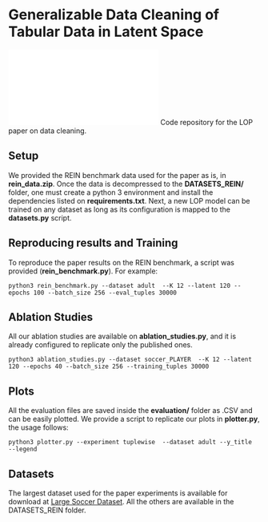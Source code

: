 # Generalizable Data Cleaning of Tabular Data in Latent Space
![Alt](PAPERequivarence.pdf)
Code repository for the LOP paper on data cleaning. 

## Setup
We provided the REIN benchmark  data used for the paper as is, in **rein_data.zip**. Once the data is decompressed to the **DATASETS_REIN/** folder, one must create a python 3 environment and install the dependencies listed on **requirements.txt**. Next, a new LOP model can be trained on any dataset as long as its configuration is mapped to the **datasets.py** script.

## Reproducing results and Training
To reproduce the paper results on the REIN benchmark, a script was provided (**rein_benchmark.py**). For example:
```
python3 rein_benchmark.py --dataset adult  --K 12 --latent 120 --epochs 100 --batch_size 256 --eval_tuples 30000
```
## Ablation Studies
All our ablation studies are available on **ablation_studies.py**, and it is already configured to replicate only the published ones.
```
python3 ablation_studies.py --dataset soccer_PLAYER  --K 12 --latent 120 --epochs 40 --batch_size 256 --training_tuples 30000
```
## Plots
All the evaluation files are saved inside the **evaluation/** folder as .CSV and can be easily plotted. We provide a script to replicate our plots in **plotter.py**, the usage follows:
```
python3 plotter.py --experiment tuplewise  --dataset adult --y_title  --legend

```
## Datasets
The largest dataset used for the paper experiments is available for download at 
[Large Soccer Dataset](https://drive.google.com/file/d/1svyTShYV6DAO87_BbmWmeUDozf7AAvcv/view?usp=sharing). All the others are available in the DATASETS_REIN folder.